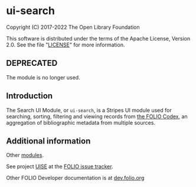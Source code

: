 # ui-search

Copyright (C) 2017-2022 The Open Library Foundation

This software is distributed under the terms of the Apache License,
Version 2.0. See the file "[LICENSE](LICENSE)" for more information.

## DEPRECATED

The module is no longer used.


## Introduction

The Search UI Module, or `ui-search`, is a Stripes UI module used for searching, sorting, filtering and viewing records from [the FOLIO Codex](https://www.openlibraryenvironment.org/archives/411), an aggregation of bibliographic metadata from multiple sources.

## Additional information

Other [modules](https://dev.folio.org/source-code/#client-side).

See project [UISE](https://issues.folio.org/browse/UISE)
at the [FOLIO issue tracker](https://dev.folio.org/guidelines/issue-tracker).

Other FOLIO Developer documentation is at [dev.folio.org](https://dev.folio.org/)
